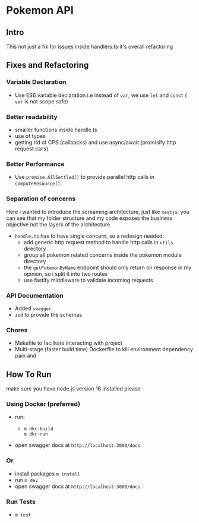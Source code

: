 # Pokemon API

## Intro

This not just a fix for issues inside handlers.ts it's overall refactoring

## Fixes and Refactoring

### Variable Declaration

- Use ES6 variable declaration i.e instead of `var`, we use `let` and `const` ( `var` is not scope safe)

### Better readability

- smaller functions inside handle.ts
- use of types
- getting rid of CPS (callbacks) and use async/await (promisify http request calls)

### Better Performance

- Use `promise.AllSettled()` to provide parallel http calls in `computeResource()`.

### Separation of concerns

Here i wanted to introduce the screaming architecture, just like `nestjs`, you can see
that my folder structure and my code exposes the business objective not the layers of
the architecture.

- `handle.ts` has to have single concern, so a redesign needed:
  - add generic http request method to handle http calls in `utils` directory
  - group all pokemon related concerns inside the pokemon module directory
  - the `getPokemonByName` endpoint should only return on response in my opinion, so i split it into two routes
  - use fastify middleware to validate incoming requests

### API Documentation

- Added `swagger`
- `zod` to provide the schemas

### Chores

- Makefile to facilitate interacting with project
- Multi-stage (faster build time) Dockerfile to kill environment dependency pain and

## How To Run

make sure you have node.js version 16 installed please

### Using Docker (preferred)

- run:

  - ```shell
    m dkr-build
    m dkr-run
    ```

- open swagger docs at `http://localhost:3000/docs`

### Or

- install packages `m install`
- run `m dev`
- open swagger docs at `http://localhost:3000/docs`

### Run Tests

- `m test`
